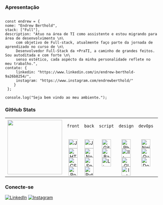 ### Apresentação
<pre lang="js"><code>
const endrew = {
nome: "Endrew Berthold",
stack: ["Full"], 
description: "Atuo na área de TI como assistente e estou migrando para área de desenvolvimento \n\
     com objetivo de Full-stack, atualmente faço parte da jornada de aprendizado no curso de \n\
     Desenvolvedor Full-Stack da +PraTI, a caminho de grandes feitos. Sou autoditada e com forte \n\
     senso estético, cada aspécto da minha personalidade reflete no meu trabalho.",     
contato: {
     linkedin: "https://www.linkedin.com/in/endrew-berthold-9a26b8254/",
     instagram: "https://www.instagram.com/endrewberthold/" 
    } 
 };
     
console.log("Seja bem vindo ao meu ambiente.");
</code></pre>

### GitHub Stats

<table>
  <tr>
    <td>
      <img height="180em" src="https://github-readme-stats.vercel.app/api?username=endrewberthold&show_icons=true&theme=tokyonight&include_all_commits=true&count_private=true"/>
    </td>
    <td valign="top" align="center">
    <p><code>front</code></p><br>
      <img src="https://cdn.jsdelivr.net/gh/devicons/devicon/icons/javascript/javascript-original.svg" height="30" alt="JavaScript"/><br>
      <img src="https://cdn.jsdelivr.net/gh/devicons/devicon/icons/html5/html5-original.svg" height="30" alt="HTML"/><br>
      <img src="https://cdn.jsdelivr.net/gh/devicons/devicon/icons/css3/css3-original.svg" height="30" alt="CSS"/>
      <img src="https://cdn.jsdelivr.net/gh/devicons/devicon/icons/react/react-original.svg" height="30" alt="React"/>
    </td>
    <td valign="top" align="center">
    <p><code>back</code></p><br>     
      <img src="https://cdn.jsdelivr.net/gh/devicons/devicon/icons/java/java-original.svg" height="30" alt="Java"/><br>
      <img src="https://cdn.jsdelivr.net/gh/devicons/devicon/icons/nodejs/nodejs-original.svg" height="30" alt="Node.js"/>
      <img src="https://cdn.jsdelivr.net/gh/devicons/devicon/icons/spring/spring-original.svg" height="30" alt="Spring Boot"/>
      <img src="https://cdn.jsdelivr.net/gh/devicons/devicon/icons/python/python-original.svg" height="30" alt="Python"/>
    </td>
    <td valign="top" align="center">
    <p><code>script</code></p><br> 
      <img src="https://cdn.jsdelivr.net/gh/devicons/devicon/icons/git/git-original.svg" height="30" alt="Git"/><br>
      <img src="https://cdn.jsdelivr.net/gh/devicons/devicon/icons/bash/bash-original.svg" height="30" alt="Bash"/><br>
      <img src="https://cdn.jsdelivr.net/gh/devicons/devicon/icons/linux/linux-original.svg" height="30" alt="Linux"/>
    </td>
    <td valign="top" align="center">
    <p><code>design</code></p><br>     
      <img src="https://cdn.jsdelivr.net/gh/devicons/devicon/icons/photoshop/photoshop-plain.svg" height="30" alt="Photoshop"/><br>
      <img src="https://cdn.jsdelivr.net/gh/devicons/devicon/icons/illustrator/illustrator-plain.svg" height="30" alt="Illustrator"/><br>
      <img src="https://cdn.jsdelivr.net/gh/devicons/devicon/icons/gimp/gimp-original.svg" height="30" alt="GIMP"/>
      <img src="https://cdn.simpleicons.org/inkscape/000000" height="30" alt="Inkscape"/><br>
    </td>
    <td valign="top" align="center">
       <p><code>devOps</code></p><br>    
      <img src="https://cdn.jsdelivr.net/gh/devicons/devicon/icons/nginx/nginx-original.svg" height="30" alt="Nginx"/><br>
      <img src="https://cdn.simpleicons.org/gunicorn/499848" height="30" alt="Gunicorn"/>
      <img src="https://cdn.jsdelivr.net/gh/devicons/devicon/icons/docker/docker-original.svg" height="30" alt="Docker"/>
    </td>
    <td valign="top" align="center">
       <p><code>data</code></p><br>    
      <img src="https://cdn.jsdelivr.net/gh/devicons/devicon/icons/postgresql/postgresql-original.svg" height="30" alt="PostgreSQL"/><br>
      <img src="https://cdn.jsdelivr.net/gh/devicons/devicon/icons/grafana/grafana-original.svg" height="30" alt="Grafana"/><br>
    </td>      
  </tr>
</table>


### Conecte-se

[![LinkedIn](https://img.shields.io/badge/LinkedIn-0A66C2?style=for-the-badge&logo=linkedin&logoColor=white)](https://www.linkedin.com/in/endrew-berthold-9a26b8254/)
[![Instagram](https://img.shields.io/badge/Instagram-E4405F?style=for-the-badge&logo=instagram&logoColor=white)](https://www.instagram.com/endrewberthold/)

